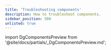 ```yaml
---
title: 'Troubleshooting components'
description: How to troubleshoot components.
sidebar_position: 500
unlisted: true
---
```


import DgComponentsPreview from '@site/docs/partials/\_DgComponentsPreview.md';

<DgComponentsPreview />